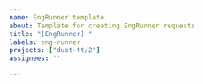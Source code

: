 ```yaml
---
name: EngRunner template
about: Template for creating EngRunner requests
title: "[EngRunner] "
labels: eng-runner
projects: ["dust-tt/2"]
assignees: ''

---
```



